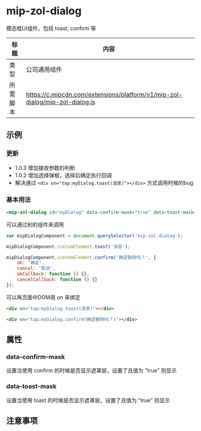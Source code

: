 # mip-zol-dialog

模态框UI组件，包括 toast, confirm 等

标题|内容
----|----
类型|公司通用组件
所需脚本|https://c.mipcdn.com/extensions/platform/v1/mip-zol-dialog/mip-zol-dialog.js

## 示例

### 更新
- 1.0.3 增加接收参数的判断
- 1.0.2 增加选择弹框，选择后确定执行回调
- 解决通过 `<div on="tap:myDialog.toast(消息)"></div>` 方式调用时候的bug

### 基本用法

```html
<mip-zol-dialog id="myDialog" data-confirm-mask="true" data-toast-mask="true"></mip-zol-dialog>
```

可以通过别的组件来调用

```javascript
var mipDialogComponent = document.querySelector('mip-zol-dialog');

mipDialogComponent.customElement.toast('消息');

mipDialogComponent.customElement.confirm('确定删除吗？', {
    ok: '确定',
    cancel: '取消',
    okCallback: function () {},
    canselCallback: function () {}
});
```

可以再页面中DOM用 on 来绑定

```html
<div on="tap:myDialog.toast(消息)"></div>

<div on="tap:myDialog.confirm(确定删除吗？)"></div>
```

## 属性

### data-confirm-mask

设置当使用 confirm 的时候是否显示遮罩层，设置了且值为 "true" 则显示

### data-toast-mask

设置当使用 toast 的时候是否显示遮罩层，设置了且值为 "true" 则显示

## 注意事项


